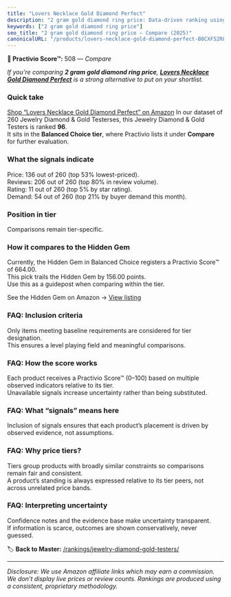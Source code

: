 ```yaml
---
title: "Lovers Necklace Gold Diamond Perfect"
description: "2 gram gold diamond ring price: Data-driven ranking using the Practivio Score™. Positioned by quality, value, demand, findability, momentum."
keywords: ["2 gram gold diamond ring price"]
seo_title: "2 gram gold diamond ring price — Compare (2025)"
canonicalURL: "/products/lovers-necklace-gold-diamond-perfect-B0CXF52RL2/"
---
```


**🛒 Practivio Score™:** 508 — _Compare_


*If you're comparing **2 gram gold diamond ring price**, **[Lovers Necklace Gold Diamond Perfect](https://www.amazon.com/dp/B0CXF52RL2?tag=practivio-20)** is a strong alternative to put on your shortlist.*
### Quick take
[Shop “Lovers Necklace Gold Diamond Perfect” on Amazon](https://www.amazon.com/dp/B0CXF52RL2?tag=practivio-20)
In our dataset of 260 Jewelry Diamond & Gold Testerses, this Jewelry Diamond & Gold Testers is ranked **96**.  
It sits in the **Balanced Choice tier**, where Practivio lists it under **Compare** for further evaluation.

### What the signals indicate
Price: 136 out of 260 (top 53% lowest-priced).  
Reviews: 206 out of 260 (top 80% in review volume).  
Rating: 11 out of 260 (top 5% by star rating).  
Demand: 54 out of 260 (top 21% by buyer demand this month).

### Position in tier
Comparisons remain tier-specific.

### How it compares to the Hidden Gem
Currently, the Hidden Gem in Balanced Choice registers a Practivio Score™ of 664.00.  
This pick trails the Hidden Gem by 156.00 points.  
Use this as a guidepost when comparing within the tier.  

See the Hidden Gem on Amazon → [View listing](https://www.amazon.com/dp/B072JXQ9P5?tag=practivio-20)

### FAQ: Inclusion criteria
Only items meeting baseline requirements are considered for tier designation.  
This ensures a level playing field and meaningful comparisons.

### FAQ: How the score works
Each product receives a Practivio Score™ (0–100) based on multiple observed indicators relative to its tier.  
Unavailable signals increase uncertainty rather than being substituted.

### FAQ: What “signals” means here
Inclusion of signals ensures that each product’s placement is driven by observed evidence, not assumptions.

### FAQ: Why price tiers?
Tiers group products with broadly similar constraints so comparisons remain fair and consistent.  
A product’s standing is always expressed relative to its tier peers, not across unrelated price bands.

### FAQ: Interpreting uncertainty
Confidence notes and the evidence base make uncertainty transparent.  
If information is scarce, outcomes are shown conservatively, never guessed.

<!-- Missing template for Compare/CompareWithinPriceClass -->


🏷️ **Back to Master:** [/rankings/jewelry-diamond-gold-testers/](/rankings/jewelry-diamond-gold-testers/)

---
_Disclosure: We use Amazon affiliate links which may earn a commission. We don’t display live prices or review counts. Rankings are produced using a consistent, proprietary methodology._
